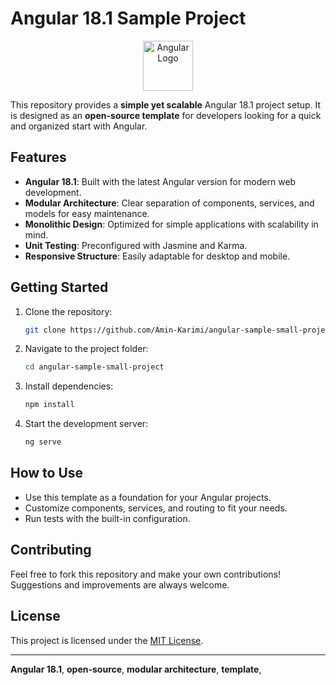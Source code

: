 # Angular 18.1 Sample Project

<p align="center">
  <img src="https://angular.io/assets/images/logos/angular/angular.svg" alt="Angular Logo" width="80"/>
</p>

This repository provides a **simple yet scalable** Angular 18.1 project setup. It is designed as an **open-source template** for developers looking for a quick and organized start with Angular.

## Features

- **Angular 18.1**: Built with the latest Angular version for modern web development.
- **Modular Architecture**: Clear separation of components, services, and models for easy maintenance.
- **Monolithic Design**: Optimized for simple applications with scalability in mind.
- **Unit Testing**: Preconfigured with Jasmine and Karma.
- **Responsive Structure**: Easily adaptable for desktop and mobile.

## Getting Started

1. Clone the repository:
   ```bash
   git clone https://github.com/Amin-Karimi/angular-sample-small-project.git
   ```
2. Navigate to the project folder:
   ```bash
   cd angular-sample-small-project
   ```
3. Install dependencies:
   ```bash
   npm install
   ```
4. Start the development server:
   ```bash
   ng serve
   ```

## How to Use

- Use this template as a foundation for your Angular projects.
- Customize components, services, and routing to fit your needs.
- Run tests with the built-in configuration.

## Contributing

Feel free to fork this repository and make your own contributions! Suggestions and improvements are always welcome.

## License

This project is licensed under the [MIT License](LICENSE).

---

 **Angular 18.1**, **open-source**, **modular architecture**, **template**,
